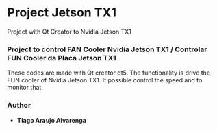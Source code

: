 # Project Jetson TX1

Project with Qt Creator to Nvidia Jetson TX1


### Project to control FAN Cooler Nvidia Jetson TX1 / Controlar FUN Cooler da Placa Jetson TX1

These codes are made with Qt creator qt5. The functionality is drive the FUN cooler of Nvidia Jetson TX1. It possible control the speed and to monitor that.


### Author
* **Tiago Araujo Alvarenga**


